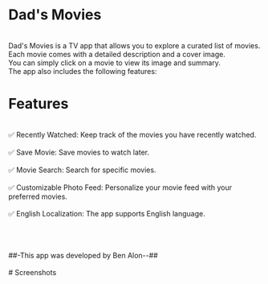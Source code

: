 # Dad's Movies
 <br/>
Dad's Movies is a TV app that allows you to explore a curated list of movies.  <br/> Each movie comes with a detailed description and a cover image. <br/> You can simply click on a movie to view its image and summary. <br/> The app also includes the following features:

  
  
 # Features #
<br/> :white_check_mark: Recently Watched: Keep track of the movies you have recently watched. <br/>
<br/> :white_check_mark: Save Movie: Save movies to watch later. <br/>
<br/> :white_check_mark: Movie Search: Search for specific movies.<br/>
<br/>:white_check_mark: Customizable Photo Feed: Personalize your movie feed with your preferred movies.<br/>
<br/>:white_check_mark: English Localization: The app supports English language.<br/>
  <br/>




 <br/>
 <br/>
##-This app was developed by Ben Alon--##
 <br/>
 <br/>
 # Screenshots














